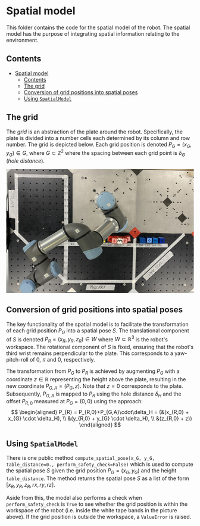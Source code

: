 # Spatial model

This folder contains the code for the spatial model of the robot. The spatial model has the purpose of integrating spatial information relating to the environment. 

## Contents
- [Spatial model](#spatial-model)
  - [Contents](#contents)
  - [The grid](#the-grid)
  - [Conversion of grid positions into spatial poses](#conversion-of-grid-positions-into-spatial-poses)
  - [Using ```SpatialModel```](#using-spatialmodel)

## The grid
The *grid* is an abstraction of the plate around the robot. Specifically, the plate is divided into a number cells each determined by its column and row number. The grid is depicted below. Each grid position is denoted $P_G = (x_G, y_G) \in G$, where $G \subset \mathbb{Z}^{2}$ where the spacing between each grid point is $\delta_G$ (*hole distance*).

![grid](grid.jpg)

## Conversion of grid positions into spatial poses
The key functionality of the spatial model is to facilitate the transformation of each grid position $P_G$ into a spatial pose $S$. The translational component of $S$ is denoted $P_R = (x_R, y_R, z_R) \in W$ where $W\subset \mathbb{R}^3$ is the robot's workspace. The rotational component of $S$ is fixed, ensuring that the robot's third wrist remains perpendicular to the plate. This corresponds to a yaw-pitch-roll of $0$, $\pi$ and $0$, respectively.

The transformation from $P_G$ to $P_R$ is achieved by augmenting $P_G$ with a coordinate $z \in \mathbb{R}$ representing the height above the plate, resulting in the new coordinate $P_{G, A} = (P_G, z)$. Note that $z=0$ corresponds to the plate.  Subsequently, $P_{G, A}$ is mapped to $P_R$ using the hole distance $\delta_{H}$ and the offset $P_{R,0}$ measured at $P_{G} = (0, 0)$ using the approach:
$$
\begin{aligned}
    P_{R} = P_{R,0}+P_{G,A}\cdot\delta_H = (&(x_{R,0} + x_{G} \cdot \delta_H), \\
               &(y_{R,0} + y_{G} \cdot \delta_H),  \\ 
               &(z_{R,0} + z))
\end{aligned}
$$

## Using ```SpatialModel```
There is one public method ```compute_spatial_pose(x_G, y_G, table_distance=0., perform_safety_check=False)``` which is used to compute the spatial pose $S$ given the grid position $P_G = (x_G, y_G)$ and the height ```table_distance```. The method returns the spatial pose $S$ as a list of the form $[x_R, y_R, z_R, rx, ry, rz]$.

Aside from this, the model also performs a check when ```perform_safety_check``` is ```True``` to see whether the grid position is within the workspace of the robot (i.e. inside the white tape bands in the picture above). If the grid position is outside the workspace, a ```ValueError``` is raised. 

